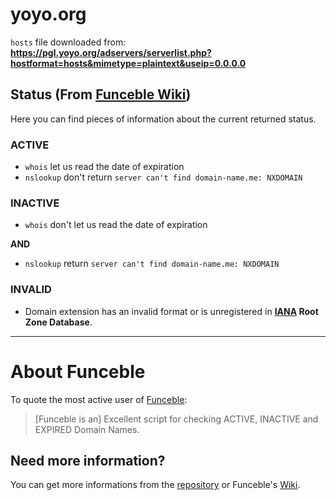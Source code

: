 # yoyo.org

`hosts` file downloaded from: **https://pgl.yoyo.org/adservers/serverlist.php?hostformat=hosts&mimetype=plaintext&useip=0.0.0.0**

## Status (From [Funceble Wiki](https://github.com/funilrys/funceble/wiki/Status/))

Here you can find pieces of information about the current returned status.

### ACTIVE

- `whois` let us read the date of expiration
- `nslookup` don't return `server can't find domain-name.me: NXDOMAIN`

### INACTIVE

- `whois` don't let us read the date of expiration

**AND**

- `nslookup` return `server can't find domain-name.me: NXDOMAIN`

### INVALID

- Domain extension has an invalid format or is unregistered in **[IANA](https://www.iana.org/domains/root/db) Root Zone Database**.


--------------------------------------------------------------------------------

# About Funceble

To quote the most active user of [Funceble](https://github.com/funilrys/funceble):

> [Funceble is an] Excellent script for checking ACTIVE, INACTIVE and EXPIRED Domain Names.

## Need more information?

You can get more informations from the [repository](https://github.com/funilrys/funceble) or Funceble's [Wiki](https://github.com/funilrys/funceble/wiki).
